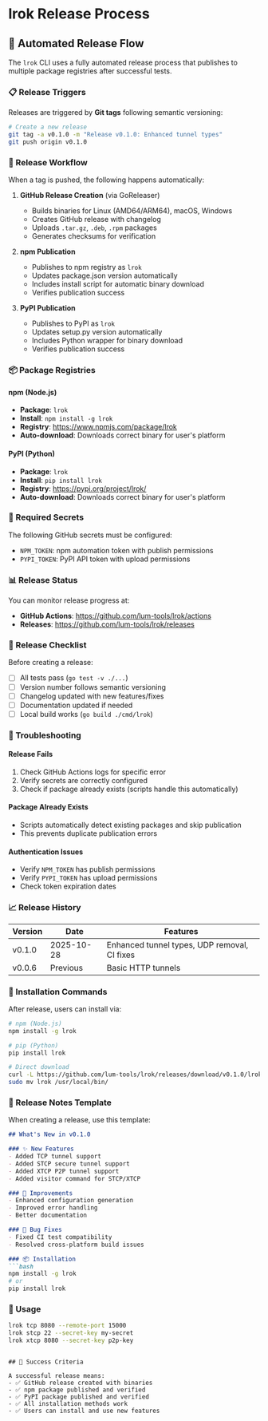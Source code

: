 # lrok Release Process

## 🚀 Automated Release Flow

The `lrok` CLI uses a fully automated release process that publishes to multiple package registries after successful tests.

### 📋 Release Triggers

Releases are triggered by **Git tags** following semantic versioning:

```bash
# Create a new release
git tag -a v0.1.0 -m "Release v0.1.0: Enhanced tunnel types"
git push origin v0.1.0
```

### 🔄 Release Workflow

When a tag is pushed, the following happens automatically:

1. **GitHub Release Creation** (via GoReleaser)
   - Builds binaries for Linux (AMD64/ARM64), macOS, Windows
   - Creates GitHub release with changelog
   - Uploads `.tar.gz`, `.deb`, `.rpm` packages
   - Generates checksums for verification

2. **npm Publication**
   - Publishes to npm registry as `lrok`
   - Updates package.json version automatically
   - Includes install script for automatic binary download
   - Verifies publication success

3. **PyPI Publication**
   - Publishes to PyPI as `lrok`
   - Updates setup.py version automatically
   - Includes Python wrapper for binary download
   - Verifies publication success

### 📦 Package Registries

#### npm (Node.js)
- **Package**: `lrok`
- **Install**: `npm install -g lrok`
- **Registry**: https://www.npmjs.com/package/lrok
- **Auto-download**: Downloads correct binary for user's platform

#### PyPI (Python)
- **Package**: `lrok`
- **Install**: `pip install lrok`
- **Registry**: https://pypi.org/project/lrok/
- **Auto-download**: Downloads correct binary for user's platform

### 🔧 Required Secrets

The following GitHub secrets must be configured:

- `NPM_TOKEN`: npm automation token with publish permissions
- `PYPI_TOKEN`: PyPI API token with upload permissions

### 📊 Release Status

You can monitor release progress at:
- **GitHub Actions**: https://github.com/lum-tools/lrok/actions
- **Releases**: https://github.com/lum-tools/lrok/releases

### 🎯 Release Checklist

Before creating a release:

- [ ] All tests pass (`go test -v ./...`)
- [ ] Version number follows semantic versioning
- [ ] Changelog updated with new features/fixes
- [ ] Documentation updated if needed
- [ ] Local build works (`go build ./cmd/lrok`)

### 🚨 Troubleshooting

#### Release Fails
1. Check GitHub Actions logs for specific error
2. Verify secrets are correctly configured
3. Check if package already exists (scripts handle this automatically)

#### Package Already Exists
- Scripts automatically detect existing packages and skip publication
- This prevents duplicate publication errors

#### Authentication Issues
- Verify `NPM_TOKEN` has publish permissions
- Verify `PYPI_TOKEN` has upload permissions
- Check token expiration dates

### 📈 Release History

| Version | Date | Features |
|---------|------|----------|
| v0.1.0 | 2025-10-28 | Enhanced tunnel types, UDP removal, CI fixes |
| v0.0.6 | Previous | Basic HTTP tunnels |

### 🔗 Installation Commands

After release, users can install via:

```bash
# npm (Node.js)
npm install -g lrok

# pip (Python)
pip install lrok

# Direct download
curl -L https://github.com/lum-tools/lrok/releases/download/v0.1.0/lrok_0.1.0_linux_amd64.tar.gz | tar -xz
sudo mv lrok /usr/local/bin/
```

### 📝 Release Notes Template

When creating a release, use this template:

```markdown
## What's New in v0.1.0

### ✨ New Features
- Added TCP tunnel support
- Added STCP secure tunnel support  
- Added XTCP P2P tunnel support
- Added visitor command for STCP/XTCP

### 🔧 Improvements
- Enhanced configuration generation
- Improved error handling
- Better documentation

### 🐛 Bug Fixes
- Fixed CI test compatibility
- Resolved cross-platform build issues

### 📦 Installation
```bash
npm install -g lrok
# or
pip install lrok
```

### 🚀 Usage
```bash
lrok tcp 8080 --remote-port 15000
lrok stcp 22 --secret-key my-secret
lrok xtcp 8080 --secret-key p2p-key
```
```

## 🎉 Success Criteria

A successful release means:
- ✅ GitHub release created with binaries
- ✅ npm package published and verified
- ✅ PyPI package published and verified
- ✅ All installation methods work
- ✅ Users can install and use new features

